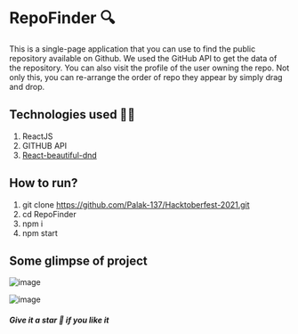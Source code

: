 # RepoFinder 🔍
This is a single-page application that you can use to find the public repository available on Github. We used the GitHub API to get the data of the repository.
You can also visit the profile of the user owning the repo. Not only this, you can re-arrange the order of repo they appear by simply drag and drop.

## Technologies used 👩‍💻 
1. ReactJS
2. GITHUB API
3. [React-beautiful-dnd](https://github.com/atlassian/react-beautiful-dnd/blob/master/README.md#documentation-)


## How to run?
1. git clone https://github.com/Palak-137/Hacktoberfest-2021.git 
2. cd RepoFinder
3. npm i
4. npm start

## Some glimpse of project

![image](https://user-images.githubusercontent.com/54790525/135834109-cf18fc41-f9f7-48f7-88e9-709742d8565d.png)



![image](https://user-images.githubusercontent.com/54790525/135834219-19f4eac6-9726-46bb-bd2f-7a1e041eda05.png)



##### Give it a star 🌟 if you like it



